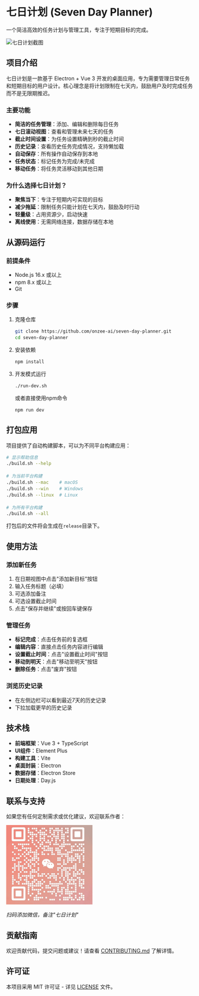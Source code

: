 # 七日计划 (Seven Day Planner)

一个简洁高效的任务计划与管理工具，专注于短期目标的完成。

![七日计划截图](./screenshots/screenshot.png)

## 项目介绍

七日计划是一款基于 Electron + Vue 3 开发的桌面应用，专为需要管理日常任务和短期目标的用户设计。核心理念是将计划限制在七天内，鼓励用户及时完成任务而不是无限期推迟。

### 主要功能

- **简洁的任务管理**：添加、编辑和删除每日任务
- **七日滚动视图**：查看和管理未来七天的任务
- **截止时间设置**：为任务设置精确到秒的截止时间
- **历史记录**：查看历史任务完成情况，支持懒加载
- **自动保存**：所有操作自动保存到本地
- **任务状态**：标记任务为完成/未完成
- **移动任务**：将任务灵活移动到其他日期

### 为什么选择七日计划？

- **聚焦当下**：专注于短期内可实现的目标
- **减少拖延**：限制任务只能计划在七天内，鼓励及时行动
- **轻量级**：占用资源少，启动快速
- **离线使用**：无需网络连接，数据存储在本地

## 从源码运行

### 前提条件

- Node.js 16.x 或以上
- npm 8.x 或以上
- Git

### 步骤

1. 克隆仓库
   ```bash
   git clone https://github.com/onzee-ai/seven-day-planner.git
   cd seven-day-planner
   ```

2. 安装依赖
   ```bash
   npm install
   ```

3. 开发模式运行
   ```bash
   ./run-dev.sh
   ```
   或者直接使用npm命令
   ```bash
   npm run dev
   ```

## 打包应用

项目提供了自动构建脚本，可以为不同平台构建应用：

```bash
# 显示帮助信息
./build.sh --help

# 为当前平台构建
./build.sh --mac    # macOS
./build.sh --win    # Windows
./build.sh --linux  # Linux

# 为所有平台构建
./build.sh --all
```

打包后的文件将会生成在`release`目录下。

## 使用方法

### 添加新任务

1. 在日期视图中点击"添加新目标"按钮
2. 输入任务标题（必填）
3. 可选添加备注
4. 可选设置截止时间
5. 点击"保存并继续"或按回车键保存

### 管理任务

- **标记完成**：点击任务前的复选框
- **编辑内容**：直接点击任务内容进行编辑
- **设置截止时间**：点击"设置截止时间"按钮
- **移动到明天**：点击"移动至明天"按钮
- **删除任务**：点击"废弃"按钮

### 浏览历史记录

- 在左侧边栏可以看到最近7天的历史记录
- 下拉加载更早的历史记录

## 技术栈

- **前端框架**：Vue 3 + TypeScript
- **UI组件**：Element Plus
- **构建工具**：Vite
- **桌面封装**：Electron
- **数据存储**：Electron Store
- **日期处理**：Day.js

## 联系与支持

如果您有任何定制需求或优化建议，欢迎联系作者：

![微信二维码](./screenshots/wechat-qrcode.png)

*扫码添加微信，备注"七日计划"*

## 贡献指南

欢迎贡献代码，提交问题或建议！请查看 [CONTRIBUTING.md](CONTRIBUTING.md) 了解详情。

## 许可证

本项目采用 MIT 许可证 - 详见 [LICENSE](LICENSE) 文件。
